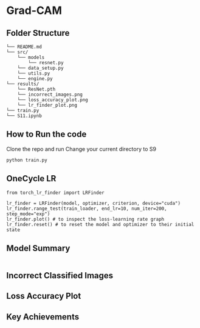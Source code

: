 # Grad-CAM



## Folder Structure
```
└── README.md
└── src/
    └── models
        └── resnet.py
    └── data_setup.py
    └── utils.py
    └── engine.py
└── results/
    └── ResNet.pth
    └── incorrect_images.png
    └── loss_accuracy_plot.png
    └── lr_finder_plot.png
└── train.py
└── S11.ipynb
```

## How to Run the code
Clone the repo and run
Change your current directory to S9
```
python train.py
```

## OneCycle LR

```
from torch_lr_finder import LRFinder

lr_finder = LRFinder(model, optimizer, criterion, device="cuda")
lr_finder.range_test(train_loader, end_lr=10, num_iter=200, step_mode="exp")
lr_finder.plot() # to inspect the loss-learning rate graph
lr_finder.reset() # to reset the model and optimizer to their initial state
```

<Insert Image>

## Model Summary

```
```

## Incorrect Classified Images




## Loss Accuracy Plot





## Key Achievements


